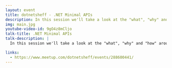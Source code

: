 ```yaml
---
layout: event
title: dotnetsheff - .NET Minimal APIs
description: In this session we'll take a look at the "what", "why" and "how" around the .NET Minimal APIs
img: main.jpg
youtube-video-id: 9gO4z8mCljo
talk-title: .NET Minimal APIs
talk-description: |
  In this session we'll take a look at the "what", "why" and "how" around the .NET Minimal APIs and how we can utilize these to make our API faster and more understandable. We'll also cover the new .NET Minimal APIs coming in .NET 7!

links:
  - https://www.meetup.com/dotnetsheff/events/288600441/
---
```


